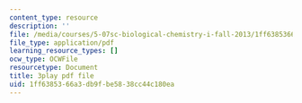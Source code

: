 ```yaml
---
content_type: resource
description: ''
file: /media/courses/5-07sc-biological-chemistry-i-fall-2013/1ff6385366a3db9fbe5838cc44c180ea_922Oig1HWG8.pdf
file_type: application/pdf
learning_resource_types: []
ocw_type: OCWFile
resourcetype: Document
title: 3play pdf file
uid: 1ff63853-66a3-db9f-be58-38cc44c180ea
---
```

